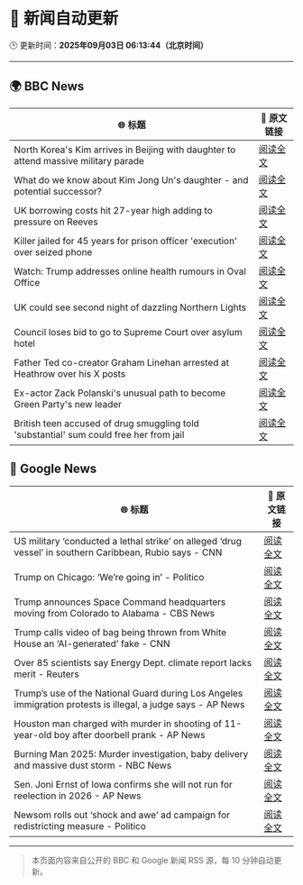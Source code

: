 # 🧠 新闻自动更新

🕒 更新时间：**2025年09月03日 06:13:44（北京时间）**

---

## 🌍 BBC News

| 🌐 标题 | 🔗 原文链接 |
|--------|-------------|
| North Korea's Kim arrives in Beijing with daughter to attend massive military parade | [阅读全文](https://www.bbc.com/news/articles/c78z2p6gg1zo?at_medium=RSS&at_campaign=rss) |
| What do we know about Kim Jong Un's daughter - and potential successor? | [阅读全文](https://www.bbc.com/news/articles/cvgvgj7ejqdo?at_medium=RSS&at_campaign=rss) |
| UK borrowing costs hit 27-year high adding to pressure on Reeves | [阅读全文](https://www.bbc.com/news/articles/cy989njnq2wo?at_medium=RSS&at_campaign=rss) |
| Killer jailed for 45 years for prison officer 'execution' over seized phone | [阅读全文](https://www.bbc.com/news/articles/c9d0d63pnw2o?at_medium=RSS&at_campaign=rss) |
| Watch: Trump addresses online health rumours in Oval Office | [阅读全文](https://www.bbc.com/news/videos/c62724wdxzwo?at_medium=RSS&at_campaign=rss) |
| UK could see second night of dazzling Northern Lights | [阅读全文](https://www.bbc.com/news/articles/c5yey8l59p1o?at_medium=RSS&at_campaign=rss) |
| Council loses bid to go to Supreme Court over asylum hotel | [阅读全文](https://www.bbc.com/news/articles/cj0y0v471p3o?at_medium=RSS&at_campaign=rss) |
| Father Ted co-creator Graham Linehan arrested at Heathrow over his X posts | [阅读全文](https://www.bbc.com/news/articles/c07p7v2nn8mo?at_medium=RSS&at_campaign=rss) |
| Ex-actor Zack Polanski's unusual path to become Green Party's new leader | [阅读全文](https://www.bbc.com/news/articles/clyrev00lwno?at_medium=RSS&at_campaign=rss) |
| British teen accused of drug smuggling told 'substantial' sum could free her from jail | [阅读全文](https://www.bbc.com/news/articles/cd0d04gjk19o?at_medium=RSS&at_campaign=rss) |

## 📰 Google News

| 🌐 标题 | 🔗 原文链接 |
|--------|-------------|
| US military ‘conducted a lethal strike’ on alleged ‘drug vessel’ in southern Caribbean, Rubio says - CNN | [阅读全文](https://news.google.com/rss/articles/CBMid0FVX3lxTFB2SVk1d2F4emxLTWh0Z2w1azVQejgxRDdUQy1WREhPRjduU2ItcUFTZk9FaXpFTzA3S2ZMR1U3U2cyaHZ6YUhjX2xTbmpjYUItYm5NNGxrWWljTi1CeGNaZVBXMEhtdi1lZUNrQmg5TS1hal9fYkFB?oc=5) |
| Trump on Chicago: ‘We’re going in’ - Politico | [阅读全文](https://news.google.com/rss/articles/CBMihAFBVV95cUxPeG5BWWpMdkwydnZZUF9CT1F2cEpzRmstVE9sRjNmRWxFVDFVQWduWm5JMHYzYVhQMFNuQndQamFEakRRWmtvVnhfZW5XWnctcUFLSjdvTDhVMWhQMU55Nm9GVHdfLW9qU1h4cmFsQ2p6TllZdE1US25Da0VFOXB0MFZnT00?oc=5) |
| Trump announces Space Command headquarters moving from Colorado to Alabama - CBS News | [阅读全文](https://news.google.com/rss/articles/CBMikgFBVV95cUxOSk02UXExczdMWGpvT3YxbXBBc2kzUkxrYktyMERBdjRvVWQwTlZjbkdnRTRXeE5FRllHbWZlWTVqcDJuVWcxX0haWXhNdHdDT3FGS1JxbVd0M0VxaGttbmZZSnNTdVZ5Vm9NQndBak9lZ09tS0EyVVdsNWtKcVI3SzVCUlpQVUlscWxNQmplLWFWUdIBlwFBVV95cUxNRGNwcWVZeHowVDJlWERuRDAtZDl6a1FHU3d4aDUyRXQ5M1hLWS16TUxNcEY0Q2pwZ0J4VkI0RjQzS2Zudmd2VXV5VnAyX1dJWXNSSE1yZG9lSUtpQk1iVHpOUURkVG1yOC15RGxmYnJPVE9GdW9RNFc3blpfZ1RtM3dDTkt4V0hKRTk0YjVqcXJuRFBTeEtV?oc=5) |
| Trump calls video of bag being thrown from White House an ‘AI-generated’ fake - CNN | [阅读全文](https://news.google.com/rss/articles/CBMigAFBVV95cUxOQ2pLUnNzYUlpV0VwNDVLYkd1Mnk4NzdZaEFTWngtWDBBMm5xeDBidi04ZXNlQnplUFFfeU9fUGtrRWZrTGp6Y0xqNWFXcDU4eDNPTFJ6ZDRxRy1BUUFpNjhRRmdIN1dVN0xLQjhIM0lhVlNvbGRIdVFodk5BT19QYg?oc=5) |
| Over 85 scientists say Energy Dept. climate report lacks merit - Reuters | [阅读全文](https://news.google.com/rss/articles/CBMitwFBVV95cUxQdlI2UTVvUGVEOHNLa2REdmZRTkJ6V1l1enotbTFhM2xOLUxCYlNEb1BGYmxNd3VUU0JZLTFFVmRtRlN4WWVneHZULUphSUhDMlV5dFoyeEc0YjRBYUhvOEFLVTNLejhMOWFDMjExTGxEYnRiMzFjZm16aTd1Q0pEQlA4TXl4S3E5dmFLYzFybndLbW5BSzBHdEg0WnNzb1gzM0p1NENxQXNITHNDOHp0bHc0eEsxbmM?oc=5) |
| Trump’s use of the National Guard during Los Angeles immigration protests is illegal, a judge says - AP News | [阅读全文](https://news.google.com/rss/articles/CBMioAFBVV95cUxPVEMyVzNtRWNsQnkxeE0yZ1hmM295UGU1NVN3cDZOc2ZiZUZZcE5oNnZvT1lJLWhNNVZhY1pCSkpTYllBLTJWSERnOHJiYUZ3S1JTcFUzMlh3UFlIR0VpdWMtWWdkakNfZTNGY3E2VzFMbmRoZWwxbU9HT0ZZVl90UlVGVjlqZmNucngxNVNpWjZCdENxdm9XeFdqWmZrOVNl?oc=5) |
| Houston man charged with murder in shooting of 11-year-old boy after doorbell prank - AP News | [阅读全文](https://news.google.com/rss/articles/CBMiogFBVV95cUxQVTdyemtaY1kwNldocXM5X0Ywc0laNkUyekljMFR0QU5ZVXplbGc2ODdJbDhMVmF4MTE5SjUtbWlSdEFhc0dIaGoyNmktX3AxLURLWk5MekJ6U0VqdTUwS0lWZTUwT0lfUmtVQUd2dHVhc003dndmZDFPdjlLQ2t1eVoyY0dyRlFTUk1qdENzeFVUMkZMUVdlMGQ2Q3B1ZmpXbmc?oc=5) |
| Burning Man 2025: Murder investigation, baby delivery and massive dust storm - NBC News | [阅读全文](https://news.google.com/rss/articles/CBMizwFBVV95cUxPT2ZSXzlycks4ZXZidHNyX1RKSENRNm5STThzSlNoXzFkSkYtczF2RDkzVGJnTmZ3clZ6Sy1SbkNpRktRQUZXV04yX3dtMnY0RVFaTFdUUi1lSEh0aHBpeTNkUGphMHJnVU9YdXZ0bE5YU0FjNU9hblRDMkZ3QUNnM2tVdHVKR0NxNW5CdjNZS1RFYUxHSExsMEw2Y18yQmtSTFdFbWROVnhyQjdwaFBfQmxseEFtVkpfdFJNMG5LYUlKdkJJbjl0V2tDdFYzZ2fSAVZBVV95cUxOUVRieFFrbHJFX1hCNDZCUW9rVTNlWGJpZjZ4VVlQOTJVUE9SckNSazdPdWpDNmNqejd2b2FWcW5fR28tLVhlZmsxdlhOaGFWSndHdlBkdw?oc=5) |
| Sen. Joni Ernst of Iowa confirms she will not run for reelection in 2026 - AP News | [阅读全文](https://news.google.com/rss/articles/CBMilgFBVV95cUxOZ3dVajVFeVhPcndFZG5CLVJINjVqbU9pT0ZBNWdLOUtEeExlYXZKSFFLRTlEaUZaYU9jQkhPYlFsYnNRRVY1VEVfd2FwS1dEWjQyZ0ZtU0w3T2RheDhaNTJBeFAxSVp2VnQ1VFlzSnZId00zN205XzNWNS1IWlI2ZmZTSVR3c2NZbHU0NV9TaFBjSEplVHc?oc=5) |
| Newsom rolls out ‘shock and awe’ ad campaign for redistricting measure - Politico | [阅读全文](https://news.google.com/rss/articles/CBMiugFBVV95cUxNeFJtbmZPanMtX21XY0xMM0ptUUR3WldGTHNpdW4zYi1mWUhuM0JqRk0wRFNIT2Zob0hmdmtRRmR2dWFCemxPN2VFWVYyZlY1cENTeFppSUhhc3NDWE9Fb0ZyMnJSb05ZcUkzVV95VWR3X3RDZzFqY1E4RUd1Qmp6RFQtUnJPbTF2ckg1Sl9uekZPaVJTUkVVMW00OE9JY1hWeGZ3ZnVFV2I2U21sUHB0Tm5KTkJ4TlFhblE?oc=5) |

---
> 本页面内容来自公开的 BBC 和 Google 新闻 RSS 源，每 10 分钟自动更新。